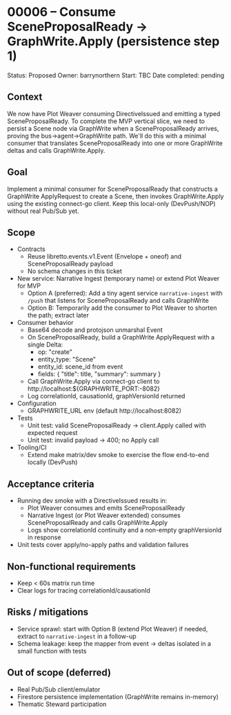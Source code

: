 # 00006 – Consume SceneProposalReady → GraphWrite.Apply (persistence step 1)

Status: Proposed
Owner: barrynorthern
Start: TBC
Date completed: pending

## Context
We now have Plot Weaver consuming DirectiveIssued and emitting a typed SceneProposalReady. To complete the MVP vertical slice, we need to persist a Scene node via GraphWrite when a SceneProposalReady arrives, proving the bus→agent→GraphWrite path. We'll do this with a minimal consumer that translates SceneProposalReady into one or more GraphWrite deltas and calls GraphWrite.Apply.

## Goal
Implement a minimal consumer for SceneProposalReady that constructs a GraphWrite ApplyRequest to create a Scene, then invokes GraphWrite.Apply using the existing connect-go client. Keep this local-only (DevPush/NOP) without real Pub/Sub yet.

## Scope
- Contracts
  - Reuse libretto.events.v1.Event (Envelope + oneof) and SceneProposalReady payload
  - No schema changes in this ticket
- New service: Narrative Ingest (temporary name) or extend Plot Weaver for MVP
  - Option A (preferred): Add a tiny agent service `narrative-ingest` with `/push` that listens for SceneProposalReady and calls GraphWrite
  - Option B: Temporarily add the consumer to Plot Weaver to shorten the path; extract later
- Consumer behavior
  - Base64 decode and protojson unmarshal Event
  - On SceneProposalReady, build a GraphWrite ApplyRequest with a single Delta:
    - op: "create"
    - entity_type: "Scene"
    - entity_id: scene_id from event
    - fields: { "title": title, "summary": summary }
  - Call GraphWrite.Apply via connect-go client to http://localhost:${GRAPHWRITE_PORT:-8082}
  - Log correlationId, causationId, graphVersionId returned
- Configuration
  - GRAPHWRITE_URL env (default http://localhost:8082)
- Tests
  - Unit test: valid SceneProposalReady → client.Apply called with expected request
  - Unit test: invalid payload → 400; no Apply call
- Tooling/CI
  - Extend make matrix/dev smoke to exercise the flow end-to-end locally (DevPush)

## Acceptance criteria
- Running dev smoke with a DirectiveIssued results in:
  - Plot Weaver consumes and emits SceneProposalReady
  - Narrative Ingest (or Plot Weaver extended) consumes SceneProposalReady and calls GraphWrite.Apply
  - Logs show correlationId continuity and a non-empty graphVersionId in response
- Unit tests cover apply/no-apply paths and validation failures

## Non-functional requirements
- Keep < 60s matrix run time
- Clear logs for tracing correlationId/causationId

## Risks / mitigations
- Service sprawl: start with Option B (extend Plot Weaver) if needed, extract to `narrative-ingest` in a follow-up
- Schema leakage: keep the mapper from event → deltas isolated in a small function with tests

## Out of scope (deferred)
- Real Pub/Sub client/emulator
- Firestore persistence implementation (GraphWrite remains in-memory)
- Thematic Steward participation

